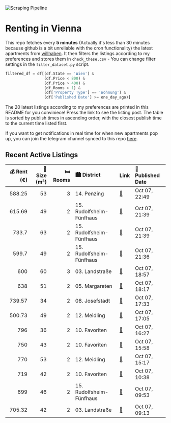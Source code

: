 ![Scraping Pipeline](https://github.com/AthomsG/renting-in-vienna/actions/workflows/run_pipeline.yml/badge.svg)


# Renting in Vienna

This repo fetches every **5 minutes** (Actually it's less than 30 minutes because github is a bit unreliable with the cron functionality) the latest apartments from [willhaben](https://www.willhaben.at/).
It then filters the listings according to my preferences and stores them in `check_these.csv` - You can change filter settings in the `filter_dataset.py` script.

```python
filtered_df = df[(df.State == 'Wien') & 
                 (df.Price < 800) &
                 (df.Price > 400) &
                 (df.Rooms > 1) &
                 (df['Property Type'] == 'Wohnung') &
                 (df['Published Date'] >= one_day_ago)]
```

The 20 latest listings according to my preferences are printed in this README for you conviniece! Press the link to see the listing post.
The table is sorted by publish times in ascending order, with the closest publish time to the current time listed first.

If you want to get notifications in real time for when new apartments pop up, you can join the telegram channel synced to this repo [here](https://t.me/+1HPAYOf5BSsyNTlk).

## Recent Active Listings

|   💰 Rent (€) |   📏 Size (m²) |   🛏️ Rooms | 🏙️ District              | Link                                                                                                                                                                                                                                                                          | 📅 Published Date   |
|-------------:|--------------:|-----------:|:-------------------------|:------------------------------------------------------------------------------------------------------------------------------------------------------------------------------------------------------------------------------------------------------------------------------|:-------------------|
|       588.25 |            53 |          3 | 14. Penzing              | [🔗](https://www.willhaben.at/iad/immobilien/d/mietwohnungen/wien/wien-1140-penzing/direktvergabe-%28nur-mit-wiener-wohnticket%21%29:-helle-2/3-zimmer-wohnung-mit-top-anbindung-im-14.%C2%A0bezirk-1388878384/)                                                               | Oct 07, 22:49      |
|       615.69 |            49 |          2 | 15. Rudolfsheim-Fünfhaus | [🔗](https://www.willhaben.at/iad/immobilien/d/mietwohnungen/wien/wien-1150-rudolfsheim-f%C3%BCnfhaus/schweglerstra%C3%9Fe---n%C3%A4he-u3-station-ii-ruhelage-ii-g%C3%BCnstige-singlewohnung-ii-zwischen-stadthalle-und-schmelz-ii-10min-in-die-wiener-innenstadt-1418872324/) | Oct 07, 21:39      |
|       733.7  |            63 |          2 | 15. Rudolfsheim-Fünfhaus | [🔗](https://www.willhaben.at/iad/immobilien/d/mietwohnungen/wien/wien-1150-rudolfsheim-f%C3%BCnfhaus/moderne-terrassenwohnung-im-altbau-mit-kaufoption-im-erstbezug-balkon-top-ausstattung-f%C3%BCr-733eur%21-2075839963/)                                                    | Oct 07, 21:39      |
|       599.7  |            49 |          2 | 15. Rudolfsheim-Fünfhaus | [🔗](https://www.willhaben.at/iad/immobilien/d/mietwohnungen/wien/wien-1150-rudolfsheim-f%C3%BCnfhaus/moderne-terrassenwohnung-im-altbau-mit-kaufoption-im-erstbezug-balkon-top-ausstattung-f%C3%BCr-59970-eur%21-2120756818/)                                                 | Oct 07, 21:36      |
|       600    |            60 |          3 | 03. Landstraße           | [🔗](https://www.willhaben.at/iad/immobilien/d/mietwohnungen/wien/wien-1030-landstra%C3%9Fe/gemeindewohnung-vormerkschein-august-2025-2111099678/)                                                                                                                             | Oct 07, 18:57      |
|       638    |            51 |          2 | 05. Margareten           | [🔗](https://www.willhaben.at/iad/immobilien/d/mietwohnungen/wien/wien-1050-margareten/topaltbau-hauptmiete-unbefristet-f%C3%BCr-p%C3%A4rchen-oder-single-geeignet-2106017518/)                                                                                                | Oct 07, 18:17      |
|       739.57 |            34 |          2 | 08. Josefstadt           | [🔗](https://www.willhaben.at/iad/immobilien/d/mietwohnungen/wien/wien-1080-josefstadt/wohnung-in-ruhelage-mitten-im-8.-f%C3%BCr-singls-1343385042/)                                                                                                                           | Oct 07, 17:33      |
|       500.73 |            49 |          2 | 12. Meidling             | [🔗](https://www.willhaben.at/iad/immobilien/d/mietwohnungen/wien/wien-1120-meidling/gemeindebau-direktvergabe-848868991/)                                                                                                                                                     | Oct 07, 17:05      |
|       796    |            36 |          2 | 10. Favoriten            | [🔗](https://www.willhaben.at/iad/immobilien/d/mietwohnungen/wien/wien-1100-favoriten/nachmieter%2Ain-f%C3%BCr-teilm%C3%B6blierte-wohnung-mit-balkon-pool-und-sauna-im-sonnwendviertel-1983444977/)                                                                            | Oct 07, 16:27      |
|       750    |            43 |          2 | 10. Favoriten            | [🔗](https://www.willhaben.at/iad/immobilien/d/mietwohnungen/wien/wien-1100-favoriten/provisionsfrei-hoflage-attraktive-unbefristete-2-zimmerwohnung-in-stil-altbau-u-1-n%C3%A4he-987551283/)                                                                                  | Oct 07, 15:58      |
|       770    |            53 |          2 | 12. Meidling             | [🔗](https://www.willhaben.at/iad/immobilien/d/mietwohnungen/wien/wien-1120-meidling/traumhafte-2--zimmer-wohnung-%7C-unbefristet-%7C-mit-gemeinschaftsterrasse-2066549860/)                                                                                                   | Oct 07, 15:17      |
|       719    |            42 |          2 | 10. Favoriten            | [🔗](https://www.willhaben.at/iad/immobilien/d/mietwohnungen/wien/wien-1100-favoriten/helle-2-zimmer-wohnung-nahe-reumannplatz-zu-vermieten---provisionsfrei-1197112402/)                                                                                                      | Oct 07, 10:38      |
|       699    |            46 |          2 | 15. Rudolfsheim-Fünfhaus | [🔗](https://www.willhaben.at/iad/immobilien/d/mietwohnungen/wien/wien-1150-rudolfsheim-f%C3%BCnfhaus/provisionsfrei--sch%C3%B6ne-2-zimmerwohnung-n%C3%A4he-sch%C3%B6nbrunn-1020264997/)                                                                                       | Oct 07, 09:53      |
|       705.32 |            42 |          2 | 03. Landstraße           | [🔗](https://www.willhaben.at/iad/immobilien/d/mietwohnungen/wien/wien-1030-landstra%C3%9Fe/erstbezug-nach-sanierung-%28wird-gerade-saniert%29--miete-inkl.-heizkosten-und-warmwasser/-unbefristeter-mietvertrag-1962813371/)                                                  | Oct 07, 09:13      |
